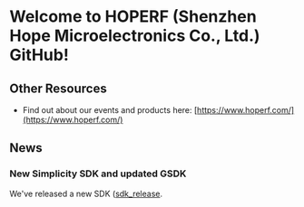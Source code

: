 # Welcome to HOPERF (Shenzhen Hope Microelectronics Co., Ltd.) GitHub!

## Other Resources

- Find out about our events and products here: [https://www.hoperf.com/](https://www.hoperf.com/)

## News

### New Simplicity SDK and updated GSDK

We've released a new SDK ([sdk_release](https://github.com/HOPE-MICROELECTRONICS/sdk_release).
